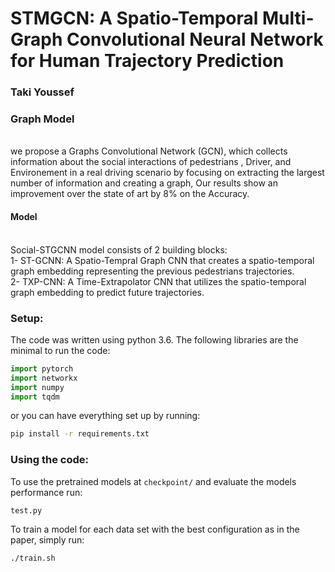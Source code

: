 # STMGCN: A Spatio-Temporal Multi-Graph Convolutional Neural Network for Human Trajectory Prediction
### Taki Youssef

### Graph Model

<br />
we propose a Graphs Convolutional Network (GCN), which collects information about the social interactions of pedestrians , Driver, and Environement in a real driving scenario  by focusing on extracting the largest number of information and creating a graph,  Our results show an improvement over the state of art by 8% on the Accuracy.



#### Model
<br />
Social-STGCNN model consists of 2 building blocks: <br />
1- ST-GCNN: A Spatio-Tempral Graph CNN that creates a spatio-temporal graph embedding representing the previous pedestrians trajectories. <br />
2- TXP-CNN: A Time-Extrapolator CNN that utilizes the spatio-temporal graph embedding to predict future trajectories.<br />


### Setup: 
The code was written using python 3.6. 
The following libraries are the minimal to run the code: 
```python
import pytorch
import networkx
import numpy
import tqdm
```
or you can have everything set up by running: 
```bash
pip install -r requirements.txt
```
### Using the code:
To use the pretrained models at `checkpoint/` and evaluate the models performance run:
```bash
test.py
```

To train a model for each data set with the best configuration as in the paper, simply run:
```bash
./train.sh  
```
